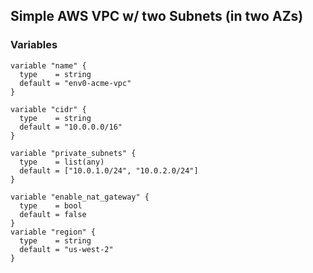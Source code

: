 ## Simple AWS VPC w/ two Subnets (in two AZs)

### Variables

```hcl
variable "name" {
  type    = string
  default = "env0-acme-vpc"
}

variable "cidr" {
  type    = string
  default = "10.0.0.0/16"
}

variable "private_subnets" {
  type    = list(any)
  default = ["10.0.1.0/24", "10.0.2.0/24"]
}

variable "enable_nat_gateway" {
  type    = bool
  default = false
}
variable "region" {
  type    = string
  default = "us-west-2"
}
```